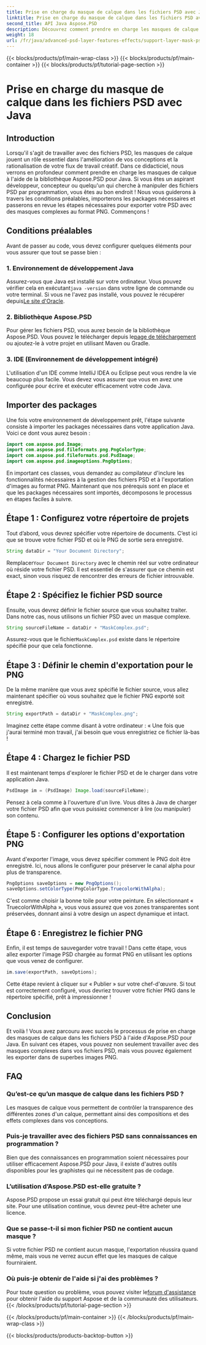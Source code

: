 ```yaml
---
title: Prise en charge du masque de calque dans les fichiers PSD avec Java
linktitle: Prise en charge du masque de calque dans les fichiers PSD avec Java
second_title: API Java Aspose.PSD
description: Découvrez comment prendre en charge les masques de calque dans les fichiers PSD à l'aide d'Aspose.PSD pour Java grâce à un didacticiel complet étape par étape.
weight: 18
url: /fr/java/advanced-psd-layer-features-effects/support-layer-mask-psd-files/
---
```


{{< blocks/products/pf/main-wrap-class >}}
{{< blocks/products/pf/main-container >}}
{{< blocks/products/pf/tutorial-page-section >}}

# Prise en charge du masque de calque dans les fichiers PSD avec Java

## Introduction
Lorsqu'il s'agit de travailler avec des fichiers PSD, les masques de calque jouent un rôle essentiel dans l'amélioration de vos conceptions et la rationalisation de votre flux de travail créatif. Dans ce didacticiel, nous verrons en profondeur comment prendre en charge les masques de calque à l'aide de la bibliothèque Aspose.PSD pour Java. Si vous êtes un aspirant développeur, concepteur ou quelqu'un qui cherche à manipuler des fichiers PSD par programmation, vous êtes au bon endroit ! Nous vous guiderons à travers les conditions préalables, importerons les packages nécessaires et passerons en revue les étapes nécessaires pour exporter votre PSD avec des masques complexes au format PNG. Commençons !
## Conditions préalables
Avant de passer au code, vous devez configurer quelques éléments pour vous assurer que tout se passe bien :
### 1. Environnement de développement Java
 Assurez-vous que Java est installé sur votre ordinateur. Vous pouvez vérifier cela en exécutant`java -version` dans votre ligne de commande ou votre terminal. Si vous ne l'avez pas installé, vous pouvez le récupérer depuis[Le site d'Oracle](https://www.oracle.com/java/technologies/javase-jdk11-downloads.html).
### 2. Bibliothèque Aspose.PSD
Pour gérer les fichiers PSD, vous aurez besoin de la bibliothèque Aspose.PSD. Vous pouvez le télécharger depuis le[page de téléchargement](https://releases.aspose.com/psd/java/) ou ajoutez-le à votre projet en utilisant Maven ou Gradle.
### 3. IDE (Environnement de développement intégré)
L'utilisation d'un IDE comme IntelliJ IDEA ou Eclipse peut vous rendre la vie beaucoup plus facile. Vous devez vous assurer que vous en avez une configurée pour écrire et exécuter efficacement votre code Java.
## Importer des packages
Une fois votre environnement de développement prêt, l'étape suivante consiste à importer les packages nécessaires dans votre application Java. Voici ce dont vous aurez besoin :
```java
import com.aspose.psd.Image;
import com.aspose.psd.fileformats.png.PngColorType;
import com.aspose.psd.fileformats.psd.PsdImage;
import com.aspose.psd.imageoptions.PngOptions;
```
En important ces classes, vous demandez au compilateur d'inclure les fonctionnalités nécessaires à la gestion des fichiers PSD et à l'exportation d'images au format PNG.
Maintenant que nos prérequis sont en place et que les packages nécessaires sont importés, décomposons le processus en étapes faciles à suivre.
## Étape 1 : Configurez votre répertoire de projets

Tout d’abord, vous devrez spécifier votre répertoire de documents. C’est ici que se trouve votre fichier PSD et où le PNG de sortie sera enregistré.
```java
String dataDir = "Your Document Directory";
```
 Remplacer`Your Document Directory` avec le chemin réel sur votre ordinateur où réside votre fichier PSD. Il est essentiel de s'assurer que ce chemin est exact, sinon vous risquez de rencontrer des erreurs de fichier introuvable.
## Étape 2 : Spécifiez le fichier PSD source

Ensuite, vous devrez définir le fichier source que vous souhaitez traiter. Dans notre cas, nous utilisons un fichier PSD avec un masque complexe.
```java
String sourceFileName = dataDir + "MaskComplex.psd";
```
 Assurez-vous que le fichier`MaskComplex.psd` existe dans le répertoire spécifié pour que cela fonctionne. 
## Étape 3 : Définir le chemin d'exportation pour le PNG

De la même manière que vous avez spécifié le fichier source, vous allez maintenant spécifier où vous souhaitez que le fichier PNG exporté soit enregistré.
```java
String exportPath = dataDir + "MaskComplex.png";
```
Imaginez cette étape comme disant à votre ordinateur : « Une fois que j'aurai terminé mon travail, j'ai besoin que vous enregistriez ce fichier là-bas !
## Étape 4 : Chargez le fichier PSD

Il est maintenant temps d'explorer le fichier PSD et de le charger dans votre application Java.
```java
PsdImage im = (PsdImage) Image.load(sourceFileName);
```
Pensez à cela comme à l'ouverture d'un livre. Vous dites à Java de charger votre fichier PSD afin que vous puissiez commencer à lire (ou manipuler) son contenu.
## Étape 5 : Configurer les options d'exportation PNG

Avant d'exporter l'image, vous devez spécifier comment le PNG doit être enregistré. Ici, nous allons le configurer pour préserver le canal alpha pour plus de transparence.
```java
PngOptions saveOptions = new PngOptions();
saveOptions.setColorType(PngColorType.TruecolorWithAlpha);
```
C'est comme choisir la bonne toile pour votre peinture. En sélectionnant « TruecolorWithAlpha », vous vous assurez que vos zones transparentes sont préservées, donnant ainsi à votre design un aspect dynamique et intact.
## Étape 6 : Enregistrez le fichier PNG

Enfin, il est temps de sauvegarder votre travail ! Dans cette étape, vous allez exporter l'image PSD chargée au format PNG en utilisant les options que vous venez de configurer.
```java
im.save(exportPath, saveOptions);
```
Cette étape revient à cliquer sur « Publier » sur votre chef-d'œuvre. Si tout est correctement configuré, vous devriez trouver votre fichier PNG dans le répertoire spécifié, prêt à impressionner !
## Conclusion
Et voilà ! Vous avez parcouru avec succès le processus de prise en charge des masques de calque dans les fichiers PSD à l'aide d'Aspose.PSD pour Java. En suivant ces étapes, vous pouvez non seulement travailler avec des masques complexes dans vos fichiers PSD, mais vous pouvez également les exporter dans de superbes images PNG. 
## FAQ
### Qu’est-ce qu’un masque de calque dans les fichiers PSD ?  
Les masques de calque vous permettent de contrôler la transparence des différentes zones d'un calque, permettant ainsi des compositions et des effets complexes dans vos conceptions.
### Puis-je travailler avec des fichiers PSD sans connaissances en programmation ?  
Bien que des connaissances en programmation soient nécessaires pour utiliser efficacement Aspose.PSD pour Java, il existe d'autres outils disponibles pour les graphistes qui ne nécessitent pas de codage.
### L’utilisation d’Aspose.PSD est-elle gratuite ?  
Aspose.PSD propose un essai gratuit qui peut être téléchargé depuis leur site. Pour une utilisation continue, vous devrez peut-être acheter une licence.
### Que se passe-t-il si mon fichier PSD ne contient aucun masque ?  
Si votre fichier PSD ne contient aucun masque, l'exportation réussira quand même, mais vous ne verrez aucun effet que les masques de calque fourniraient.
### Où puis-je obtenir de l'aide si j'ai des problèmes ?  
 Pour toute question ou problème, vous pouvez visiter le[forum d'assistance](https://forum.aspose.com/c/psd/34) pour obtenir l'aide du support Aspose et de la communauté des utilisateurs.
{{< /blocks/products/pf/tutorial-page-section >}}

{{< /blocks/products/pf/main-container >}}
{{< /blocks/products/pf/main-wrap-class >}}

{{< blocks/products/products-backtop-button >}}
